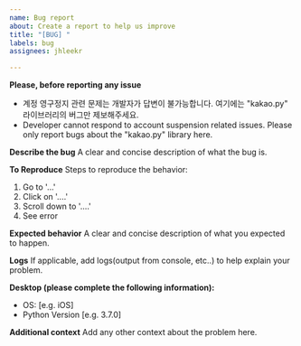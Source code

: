 ```yaml
---
name: Bug report
about: Create a report to help us improve
title: "[BUG] "
labels: bug
assignees: jhleekr

---
```


**Please, before reporting any issue**
- 계정 영구정지 관련 문제는 개발자가 답변이 불가능합니다. 여기에는 "kakao.py" 라이브러리의 버그만 제보해주세요.
- Developer cannot respond to account suspension related issues. Please only report bugs about the "kakao.py" library here.

**Describe the bug**
A clear and concise description of what the bug is.

**To Reproduce**
Steps to reproduce the behavior:
1. Go to '...'
2. Click on '....'
3. Scroll down to '....'
4. See error

**Expected behavior**
A clear and concise description of what you expected to happen.

**Logs**
If applicable, add logs(output from console, etc..) to help explain your problem.

**Desktop (please complete the following information):**
 - OS: [e.g. iOS]
 - Python Version [e.g. 3.7.0]

**Additional context**
Add any other context about the problem here.
